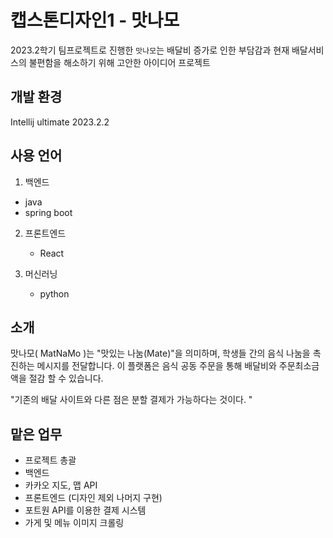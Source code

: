 # 캡스톤디자인1 - 맛나모 
2023.2학기 팀프로젝트로 진행한 `맛나모`는 배달비 증가로 인한 부담감과 현재 배달서비스의 불편함을 해소하기 위해 고안한 아이디어 프로젝트

## 개발 환경 
Intellij ultimate 2023.2.2

## 사용 언어 
1. 백엔드
  - java
  - spring boot
    
2. 프론트엔드
   - React
  
3. 머신러닝
   - python

## 소개 
맛나모( MatNaMo )는 "맛있는 나눔(Mate)"을 의미하며,
학생들 간의 음식 나눔을 촉진하는 메시지를 전달합니다.
이 플랫폼은 음식 공동 주문을 통해 배달비와 주문최소금액을 절감 할 수 있습니다.

"기존의 배달 사이트와 다른 점은 분할 결제가 가능하다는 것이다. "

## 맡은 업무 
- 프로젝트 총괄 
- 백엔드
- 카카오 지도, 맵 API
- 프론트엔드 (디자인 제외 나머지 구현)
- 포트원 API를 이용한 결제 시스템
- 가게 및 메뉴 이미지 크롤링
